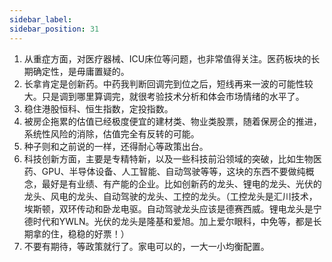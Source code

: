 ```yaml
---
sidebar_label: 
sidebar_position: 31
---
```


1. 从重症方面，对医疗器械、ICU床位等问题，也非常值得关注。医药板块的长期确定性，是毋庸置疑的。
2. 长拿肯定是创新药。中药我判断回调完到位之后，短线再来一波的可能性较大。只是调到哪里算调完，就很考验技术分析和体会市场情绪的水平了。
3. 稳住港股恒科、恒生指数，定投指数。
4. 被房企拖累的估值已经极度便宜的建材类、物业类股票，随着保房企的推进，系统性风险的消除，估值完全有反转的可能。
5. 种子则和之前说的一样，还得耐心等政策出台。
6. 科技创新方面，主要是专精特新，以及一些科技前沿领域的突破，比如生物医药、GPU、半导体设备、人工智能、自动驾驶等等，这块的东西不要做纯概念，最好是有业绩、有产能的企业。比如创新药的龙头、锂电的龙头、光伏的龙头、风电的龙头、自动驾驶的龙头、工控的龙头。（工控龙头是汇川技术，埃斯顿，双环传动和卧龙电驱。自动驾驶龙头应该是德赛西威。锂电龙头是宁德时代和YWLN。光伏的龙头是隆基和爱旭。加上爱尔眼科，中免等，都是长期拿的住，稳稳的好票！）
7. 不要有期待，等政策就行了。家电可以的，一大一小均衡配置。
